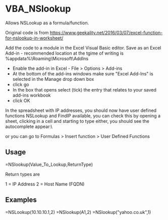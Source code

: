 # VBA_NSlookup
Allows NSLookup as a formula/function. 

Original code is from https://www.geekality.net/2016/03/07/excel-function-for-nslookup-in-worksheet/

Add the code to a module in the Excel Visual Basic editor.
Save as an Excel Add-in - recommended location at the tgime of writing is %appdata%\Roaming\Microsoft\AddIns

- Enable the add-in in Excel - File > Options > Add-ins
- At the bottom of the add-ins windows make sure "Excel Add-Ins" is selected in the Manage drop down box
- click go
- In the box that opens select (tick) the entry that relates to your saved add-ins workbook 
- click OK

In the spreadsheet with IP addresses, you should now have user defined functions NSLookup and FindIP available, you can check this by opening a sheet, clicking in a cell and starting to type either, you should see the autocomplete appear:\

or you can go to Formulas > Insert function > User Defined Functions

## Usage 

=NSlookup(Value_To_Lookup,ReturnType)

Return types are

1 = IP Address
2 = Host Name (FQDN)

## Examples

=NSLookup(10.10.10.1,2)
=NSlookup(A1,2)
=NSlookup("yahoo.co.uk",1)

